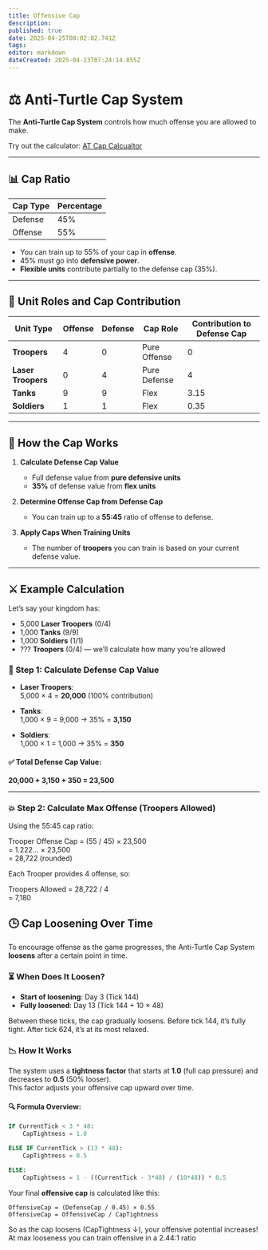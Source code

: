 ```yaml
---
title: Offensive Cap
description: 
published: true
date: 2025-04-25T08:02:02.741Z
tags: 
editor: markdown
dateCreated: 2025-04-23T07:24:14.855Z
---
```


# ⚖️ Anti-Turtle Cap System

The **Anti-Turtle Cap System** controls how much offense you are allowed to make.  

Try out the calculator: [AT Cap Calcualtor](https://docs.google.com/spreadsheets/d/1ePLEIHaT1IKgEZaK8T8U8r0HvEX9XApjXYjbmIrbr7c/edit?usp=sharing)

---

## 📊 Cap Ratio

| Cap Type  | Percentage |
|-----------|------------|
| Defense   | 45%        |
| Offense   | 55%        |

- You can train up to 55% of your cap in **offense**.
- 45% must go into **defensive power**.
- **Flexible units** contribute partially to the defense cap (35%).

---

## 🧱 Unit Roles and Cap Contribution

| Unit Type      | Offense | Defense | Cap Role       | Contribution to Defense Cap |
|----------------|---------|---------|----------------|------------------------------|
| **Troopers**   | 4       | 0       | Pure Offense   | 0                        |
| **Laser Troopers** | 0   | 4       | Pure Defense   | 4                     |
| **Tanks**      | 9       | 9       | Flex           | 3.15         |
| **Soldiers**   | 1       | 1       | Flex           | 0.35         |

---

## 📐 How the Cap Works

1. **Calculate Defense Cap Value**  
   - Full defense value from **pure defensive units**
   - **35%** of defense value from **flex units**

2. **Determine Offense Cap from Defense Cap**  
   - You can train up to a **55:45** ratio of offense to defense.

3. **Apply Caps When Training Units**  
   - The number of **troopers** you can train is based on your current defense value.

---

## ⚔️ Example Calculation

Let’s say your kingdom has:

- 5,000 **Laser Troopers** (0/4)  
- 1,000 **Tanks** (9/9)  
- 1,000 **Soldiers** (1/1)  
- ??? **Troopers** (0/4) — we’ll calculate how many you're allowed

### 🔧 Step 1: Calculate Defense Cap Value

- **Laser Troopers**:  
  5,000 × 4 = **20,000** (100% contribution)

- **Tanks**:  
  1,000 × 9 = 9,000 → 35% = **3,150**

- **Soldiers**:  
  1,000 × 1 = 1,000 → 35% = **350**

#### ✅ Total Defense Cap Value:  
**20,000 + 3,150 + 350 = 23,500**

---
### 💥 Step 2: Calculate Max Offense (Troopers Allowed)

Using the 55:45 cap ratio:

Trooper Offense Cap = (55 / 45) × 23,500  
                    = 1.222... × 23,500  
                    = 28,722 (rounded)

Each Trooper provides 4 offense, so:

Troopers Allowed = 28,722 / 4  
                 = 7,180
                 


## 🕒 Cap Loosening Over Time

To encourage offense as the game progresses, the Anti-Turtle Cap System **loosens** after a certain point in time.

### ⏳ When Does It Loosen?

- **Start of loosening**: Day 3 (Tick 144)
- **Fully loosened**: Day 13 (Tick 144 + 10 × 48)

Between these ticks, the cap gradually loosens. Before tick 144, it’s fully tight. After tick 624, it’s at its most relaxed.

  

### 📉 How It Works

The system uses a **tightness factor** that starts at **1.0** (full cap pressure) and decreases to **0.5** (50% looser).  
This factor adjusts your offensive cap upward over time.

#### 🔍 Formula Overview:

```sql
IF CurrentTick < 3 * 48:
    CapTightness = 1.0

ELSE IF CurrentTick > (13 * 48):
    CapTightness = 0.5

ELSE:
    CapTightness = 1 - ((CurrentTick - 3*48) / (10*48)) * 0.5
```

Your final **offensive cap** is calculated like this:

```
OffensiveCap = (DefenseCap / 0.45) × 0.55
OffensiveCap = OffensiveCap / CapTightness
```

So as the cap loosens (CapTightness ↓), your offensive potential increases!  
At max looseness you can train offensive in a 2.44:1 ratio

